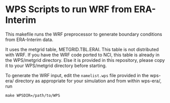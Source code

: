 WPS Scripts to run WRF from ERA-Interim
=======================================

This makefile runs the WRF preprocessor to generate boundary conditions from
ERA-Interim data.

It uses the metgrid table, METGRID.TBL.ERAI. This table is not distributed with WRF.
If you have the WRF code ported to NCI, this table is already in the WPS/metgrid directory.
Else it is provided in this repository, please copy it to your WPS/metgrid directory before starting.

To generate the WRF input, edit the `namelist.wps` file provided in the wps-era/ directory as appropriate for your
simulation and from within wps-era/, run

    make WPSDIR=/path/to/WPS
